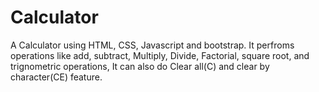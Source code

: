 # Calculator
A Calculator using HTML, CSS, Javascript and bootstrap. It perfroms operations like add, subtract, Multiply, Divide, Factorial, square root, and trignometric operations, It can also do Clear all(C) and clear by character(CE) feature.
